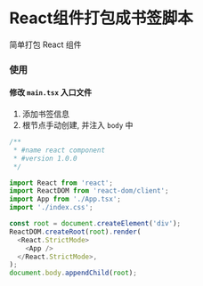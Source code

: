 # React组件打包成书签脚本

简单打包 React 组件

### 使用

#### 修改 `main.tsx` 入口文件

1. 添加书签信息
2. 根节点手动创建, 并注入 `body` 中

```ts
/**
 * #name react component
 * #version 1.0.0
 */

import React from 'react';
import ReactDOM from 'react-dom/client';
import App from './App.tsx';
import './index.css';

const root = document.createElement('div');
ReactDOM.createRoot(root).render(
  <React.StrictMode>
    <App />
  </React.StrictMode>,
);
document.body.appendChild(root);

```